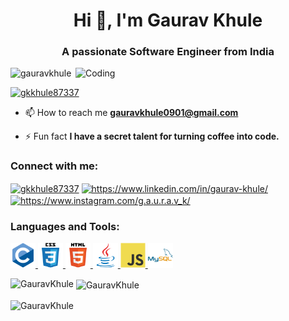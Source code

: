 <h1 align="center">Hi 👋, I'm Gaurav Khule</h1>
<h3 align="center">A passionate Software Engineer from India</h3>
<img align="right" alt="Coding" width="400" src="https://camo.githubusercontent.com/19db51af5f90f1b152bc0b9078f5fe97053955be5074f03f17019c70345bdcdb/68747470733a2f2f6d69726f2e6d656469756d2e636f6d2f6d61782f313336302f302a37513379765349765f7430696f4a2d5a2e676966">

<p align="left"> <img src="https://komarev.com/ghpvc/?username=gauravkhule&label=Profile%20views&color=0e75b6&style=flat" alt="gauravkhule" /> </p>

<p align="left"> <a href="https://twitter.com/gkkhule87337" target="blank"><img src="https://img.shields.io/twitter/follow/gkkhule87337?logo=twitter&style=for-the-badge" alt="gkkhule87337" /></a> </p>

- 📫 How to reach me **gauravkhule0901@gmail.com**

- ⚡ Fun fact **I have a secret talent for turning coffee into code.**

<h3 align="left">Connect with me:</h3>
<p align="left">
<a href="https://twitter.com/gkkhule87337" target="blank"><img align="center" src="https://raw.githubusercontent.com/rahuldkjain/github-profile-readme-generator/master/src/images/icons/Social/twitter.svg" alt="gkkhule87337" height="30" width="40" /></a>
<a href="https://linkedin.com/in/https://www.linkedin.com/in/gaurav-khule/" target="blank"><img align="center" src="https://raw.githubusercontent.com/rahuldkjain/github-profile-readme-generator/master/src/images/icons/Social/linked-in-alt.svg" alt="https://www.linkedin.com/in/gaurav-khule/" height="30" width="40" /></a>
<a href="https://instagram.com/https://www.instagram.com/g.a.u.r.a.v_k/" target="blank"><img align="center" src="https://raw.githubusercontent.com/rahuldkjain/github-profile-readme-generator/master/src/images/icons/Social/instagram.svg" alt="https://www.instagram.com/g.a.u.r.a.v_k/" height="30" width="40" /></a>
</p>

<h3 align="left">Languages and Tools:</h3>
<p align="left"> <a href="https://www.cprogramming.com/" target="_blank" rel="noreferrer"> <img src="https://raw.githubusercontent.com/devicons/devicon/master/icons/c/c-original.svg" alt="c" width="40" height="40"/> </a> <a href="https://www.w3schools.com/css/" target="_blank" rel="noreferrer"> <img src="https://raw.githubusercontent.com/devicons/devicon/master/icons/css3/css3-original-wordmark.svg" alt="css3" width="40" height="40"/> </a> <a href="https://www.w3.org/html/" target="_blank" rel="noreferrer"> <img src="https://raw.githubusercontent.com/devicons/devicon/master/icons/html5/html5-original-wordmark.svg" alt="html5" width="40" height="40"/> </a> <a href="https://www.java.com" target="_blank" rel="noreferrer"> <img src="https://raw.githubusercontent.com/devicons/devicon/master/icons/java/java-original.svg" alt="java" width="40" height="40"/> </a> <a href="https://developer.mozilla.org/en-US/docs/Web/JavaScript" target="_blank" rel="noreferrer"> <img src="https://raw.githubusercontent.com/devicons/devicon/master/icons/javascript/javascript-original.svg" alt="javascript" width="40" height="40"/> </a> <a href="https://www.mysql.com/" target="_blank" rel="noreferrer"> <img src="https://raw.githubusercontent.com/devicons/devicon/master/icons/mysql/mysql-original-wordmark.svg" alt="mysql" width="40" height="40"/> </a> </p>

<p><img align="left" src="https://github-readme-stats.vercel.app/api/top-langs?username=GauravKhule&show_icons=true&locale=en&layout=compact" alt="GauravKhule" /></p>

<p>&nbsp;<img align="center" src="https://github-readme-stats.vercel.app/api?username=GauravKhule&show_icons=true&locale=en" alt="GauravKhule" /></p>

<p><img align="center" src="https://github-readme-streak-stats.herokuapp.com/?user=GauravKhule&" alt="GauravKhule" /></p>
